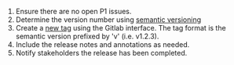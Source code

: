 1. Ensure there are no open P1 issues.
1. Determine the version number using [semantic versioning](http://semver.org/)
1. Create a [new tag](https://bldr-git.int.lineratesystems.com/velcro/f5-k8s-controller/tags/new) using the Gitlab interface. The tag format is the semantic version prefixed by 'v' (i.e. v1.2.3).
1. Include the release notes and annotations as needed.
1. Notify stakeholders the release has been completed.
